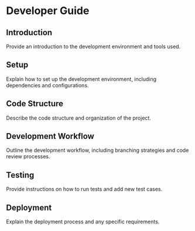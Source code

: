 # Developer Guide

## Introduction

Provide an introduction to the development environment and tools used.

## Setup

Explain how to set up the development environment, including dependencies and configurations.

## Code Structure

Describe the code structure and organization of the project.

## Development Workflow

Outline the development workflow, including branching strategies and code review processes.

## Testing

Provide instructions on how to run tests and add new test cases.

## Deployment

Explain the deployment process and any specific requirements.
